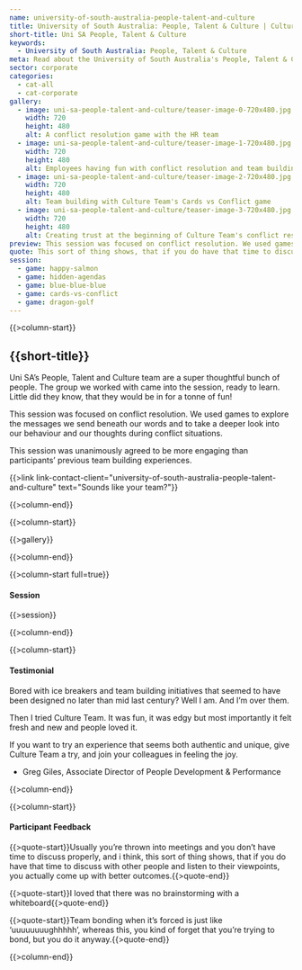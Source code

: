 ```yaml
---
name: university-of-south-australia-people-talent-and-culture
title: University of South Australia: People, Talent & Culture | Culture Team
short-title: Uni SA People, Talent & Culture
keywords: 
  - University of South Australia: People, Talent & Culture
meta: Read about the University of South Australia's People, Talent & Culture team's experience with working with Culture Team. Book your team building game today!
sector: corporate
categories:
  - cat-all
  - cat-corporate
gallery:
  - image: uni-sa-people-talent-and-culture/teaser-image-0-720x480.jpg
    width: 720
    height: 480
    alt: A conflict resolution game with the HR team
  - image: uni-sa-people-talent-and-culture/teaser-image-1-720x480.jpg
    width: 720
    height: 480
    alt: Employees having fun with conflict resolution and team building
  - image: uni-sa-people-talent-and-culture/teaser-image-2-720x480.jpg
    width: 720
    height: 480
    alt: Team building with Culture Team's Cards vs Conflict game
  - image: uni-sa-people-talent-and-culture/teaser-image-3-720x480.jpg
    width: 720
    height: 480
    alt: Creating trust at the beginning of Culture Team's conflict resolution session
preview: This session was focused on conflict resolution. We used games to explore the messages we send beneath our words and to take a deeper look into our behaviour and our thoughts during conflict situations.
quote: This sort of thing shows, that if you do have that time to discuss with other people and listen to their viewpoints, you actually come up with better outcomes.
session:
  - game: happy-salmon
  - game: hidden-agendas
  - game: blue-blue-blue
  - game: cards-vs-conflict
  - game: dragon-golf
---
```

{{>column-start}}

## {{short-title}}

Uni SA’s People, Talent and Culture team are a super thoughtful bunch of people. The group we worked with came into the session, ready to learn. Little did they know, that they would be in for a tonne of fun!

This session was focused on conflict resolution. We used games to explore the messages we send beneath our words and to take a deeper look into our behaviour and our thoughts during conflict situations.

This session was unanimously agreed to be more engaging than participants’ previous team building experiences.

{{>link link-contact-client="university-of-south-australia-people-talent-and-culture" text="Sounds like your team?"}}

{{>column-end}}

{{>column-start}}

{{>gallery}}

{{>column-end}}

{{>column-start full=true}}

#### Session

{{>session}}

{{>column-end}}

{{>column-start}}

#### Testimonial

Bored with ice breakers and team building initiatives that seemed to have been designed no later than mid last century? Well I am. And I’m over them.

Then I tried Culture Team. It was fun, it was edgy but most importantly it felt fresh and new and people loved it.

If you want to try an experience that seems both authentic and unique, give Culture Team a try, and join your colleagues in feeling the joy.

* Greg Giles, Associate Director of People Development & Performance

{{>column-end}}

{{>column-start}}

#### Participant Feedback

{{>quote-start}}Usually you’re thrown into meetings and you don’t have time to discuss properly, and i think, this sort of thing shows, that if you do have that time to discuss with other people and listen to their viewpoints, you actually come up with better outcomes.{{>quote-end}}

{{>quote-start}}I loved that there was no brainstorming with a whiteboard{{>quote-end}}

{{>quote-start}}Team bonding when it’s forced is just like ‘uuuuuuuughhhhh’, whereas this, you kind of forget that you’re trying to bond, but you do it anyway.{{>quote-end}}


{{>column-end}}
